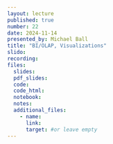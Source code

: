 ```yaml
---
layout: lecture
published: true
number: 22
date: 2024-11-14
presented_by: Michael Ball
title: "BI/OLAP, Visualizations"
slido:
recording:
files:
  slides:
  pdf_slides:
  code:
  code_html:
  notebook:
  notes:
  additional_files:
    - name:
      link:
      target: #or leave empty
---
```

